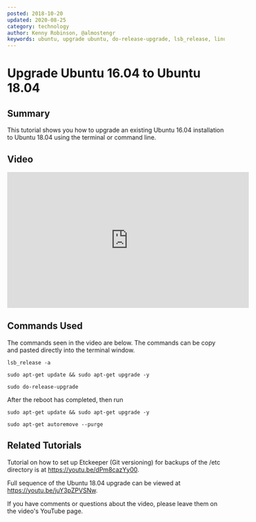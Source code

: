 ```yaml
---
posted: 2018-10-20
updated: 2020-08-25
category: technology
author: Kenny Robinson, @almostengr
keywords: ubuntu, upgrade ubuntu, do-release-upgrade, lsb_release, linux upgrade, debian upgrade
---
```


# Upgrade Ubuntu 16.04 to Ubuntu 18.04

## Summary

This tutorial shows you how to upgrade an existing Ubuntu 16.04 installation to Ubuntu 18.04 using the terminal or command line. 

## Video

<iframe width="560" height="315" src="https://www.youtube.com/embed/p08ZK-QrRmE" frameborder="0" 
allow="autoplay; encrypted-media" allowfullscreen></iframe>

## Commands Used

The commands seen in the video are below. The commands can be copy and pasted directly into the terminal window.

```shell 
lsb_release -a

sudo apt-get update && sudo apt-get upgrade -y

sudo do-release-upgrade 
```

After the reboot has completed, then run

```shell 
sudo apt-get update && sudo apt-get upgrade -y

sudo apt-get autoremove --purge
```

## Related Tutorials

Tutorial on how to set up Etckeeper (Git versioning) for backups of the /etc directory is at 
<a href="https://youtu.be/dPm8cazYy00" target="_blank">https://youtu.be/dPm8cazYy00</a>.

Full sequence of the Ubuntu 18.04 upgrade can be viewed at 
<a href="https://youtu.be/juY3pZPVSNw" target="_blank">https://youtu.be/juY3pZPVSNw</a>.

If you have comments or questions about the video, please leave them on the video's YouTube page.
